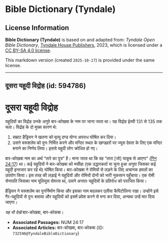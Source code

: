 # Bible Dictionary (Tyndale)

## License Information

**Bible Dictionary (Tyndale)** is based on and adapted from: _Tyndale Open Bible Dictionary_, [Tyndale House Publishers](https://tyndaleopenresources.com/), 2023, which is licensed under a [CC BY-SA 4.0 license](https://creativecommons.org/licenses/by-sa/4.0/legalcode.en).

This markdown version (created `2025-10-17`) is provided under the same license.



--------------------------------

## दूसरा यहूदी विद्रोह (id: 594786)

दूसरा यहूदी विद्रोह
===================

यहूदियों का विद्रोह उनके अगुवे बार\-कोखबा के नाम पर जाना जाता था। यह विद्रोह ईस्वी 131 से 135 तक चला। विद्रोह के दो मुख्य कारण थे:

1. सम्राट हैड्रियन ने खतना को मृत्यु दण्ड योग्य अपराध घोषित कर दिया।
2. उसने यरूशलेम को पुनः निर्मित करने और मन्दिर स्थल के खण्डहरों पर ज्यूस देवता के लिए एक मन्दिर बनाने का निर्णय लिया। इससे यहूदी लोग क्रोधित हो गए।

बार\-कोखबा नाम का अर्थ “तारे का पुत्र” है। माना जाता था कि वह “तारा \[जो] याकूब से आएगा” ([गिन 24:17](https://ref.ly/Num24:17)) था। कई यहूदियों ने बार\-कोखबा को मसीहा (एक उद्धारकर्ता या चुना हुआ अगुवा जिसका कई यहूदी इन्तजार कर रहे थे) घोषित किया। बार\-कोखबा ने रोमियों से लड़ने के लिए अचानक हमलों का उपयोग किया। इस तरह की लड़ाई ने यहूदियों और रोमियों दोनों को भारी नुकसान पहुँचाया। एक रोमी सेनापति जिसका नाम यूलियुस सेवरस था, उसने अन्ततः यहूदियों के प्रतिरोध को पराजित किया।

हैड्रियन ने यरूशलेम का पुनर्निर्माण किया और इसका नाम बदलकर एलीया कैपिटोलिना रखा। उन्होंने इसे गैर\-यहूदियों से पुनः बसाया और यहूदियों को इसमें प्रवेश करने से मना कर दिया, अन्यथा उन्हें मार दिया जाएगा।

*यह भी देखें* बार\-कोखबा, बार\-कोकबा।

* **Associated Passages:** NUM 24:17
* **Associated Articles:** बार-कोखबा, बार-कोकबा (ID: `732596@TyndaleBibleDictionary`)

